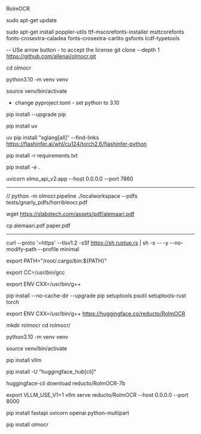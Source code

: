 RolmOCR

sudo apt-get update

sudo apt-get install poppler-utils ttf-mscorefonts-installer msttcorefonts fonts-crosextra-caladea fonts-crosextra-carlito gsfonts lcdf-typetools


-- USe arrow button - to accept the license
git clone --depth 1 https://github.com/allenai/olmocr.git



cd olmocr

python3.10 -m venv venv

source venv/bin/activate

- change pyproject.toml - set python to 3.10




pip install --upgrade pip

pip install uv

uv pip install "sglang[all]" --find-links https://flashinfer.ai/whl/cu124/torch2.6/flashinfer-python

pip install -r requirements.txt

pip install -e .


uvicorn olmo_api_v2:app --host 0.0.0.0 --port 7860

----



// python -m olmocr.pipeline ./localworkspace --pdfs tests/gnarly_pdfs/horribleocr.pdf

wget https://slabstech.com/assets/pdf/alemaari.pdf

cp alemaari.pdf paper.pdf 



----




 curl --proto '=https' --tlsv1.2 -sSf https://sh.rustup.rs | sh -s -- -y --no-modify-path --profile minimal

  export PATH="/root/.cargo/bin:${PATH}"

  export CC=/usr/bin/gcc

  export ENV CXX=/usr/bin/g++

  pip install --no-cache-dir --upgrade pip setuptools psutil setuptools-rust torch


export ENV CXX=/usr/bin/g++
https://huggingface.co/reducto/RolmOCR

mkdir rolmocr
cd rolmocr/

python3.10 -m venv venv

source venv/bin/activate


pip install vllm

pip install -U "huggingface_hub[cli]"

huggingface-cli download  reducto/RolmOCR-7b

export VLLM_USE_V1=1
vllm serve reducto/RolmOCR --host 0.0.0.0 --port 8000

pip install fastapi uvicorn openai python-multipart


pip install olmocr

